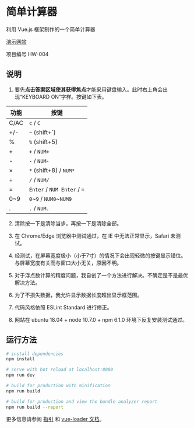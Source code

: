 # 简单计算器
利用 Vue.js 框架制作的一个简单计算器

[演示网站](https://calculator.ret.red)

项目编号 HW-004

## 说明

1. 要先**点击答案区域使其获得焦点**才能采用键盘输入。此时右上角会出现“KEYBOARD ON”字样。按键如下表。

| 功能  | 按键                         |
|------|-----------------------------|
| C/AC | `c` / `C`                   |
| +/-  | `~` (shift+&#96;)         |
| %    | `%` (shift+5)               |
| +    | `+` / `NUM+`                |
| -    | `-` / `NUM-`                |
| ×    | `*` (shift+8) / `NUM*`      |
| ÷    | `/` / `NUM/`                |
| =    | `Enter` / `NUM Enter` / `=` |
| 0~9  | `0`\~`9` / `NUM0`\~`NUM9`   |
| .    | `.` / `NUM.`                |

2. 清除按一下是清除当步，再按一下是清除全部。

3. 在 Chrome/Edge 浏览器中测试通过，在 IE 中无法正常显示，Safari 未测试。

4. 经测试，在屏幕宽度极小（小于7寸）的情况下会出现轻微的按键显示错位。与屏幕宽度有关而与窗口大小无关，原因不明。

5. 对于浮点数计算的精度问题，我自创了一个方法进行解决。不确定是不是最优解决方法。

6. 为了不损失数据，我允许显示数据长度超出显示框范围。

7. 代码风格依照 ESLint Standard 进行修正。

8. 网站在 ubuntu 18.04 + node 10.7.0 + npm 6.1.0 环境下反复安装测试通过。

## 运行方法

``` bash
# install dependencies
npm install

# serve with hot reload at localhost:8080
npm run dev

# build for production with minification
npm run build

# build for production and view the bundle analyzer report
npm run build --report
```

更多信息请参阅 [指引](http://vuejs-templates.github.io/webpack/) 和 [vue-loader 文档](http://vuejs.github.io/vue-loader)。
